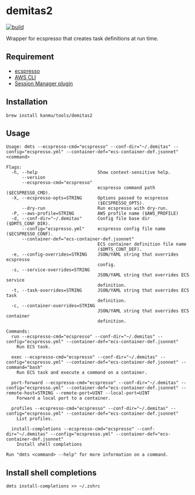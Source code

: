 # demitas2

[![build](https://github.com/kanmu/demitas2/actions/workflows/build.yml/badge.svg)](https://github.com/kanmu/demitas2/actions/workflows/build.yml)

Wrapper for ecspresso that creates task definitions at run time.

## Requirement

* [ecspresso](https://github.com/kayac/ecspresso)
* [AWS CLI](https://aws.amazon.com/cli/)
* [Session Manager plugin](https://docs.aws.amazon.com/systems-manager/latest/userguide/session-manager-working-with-install-plugin.html)

## Installation

```
brew install kanmu/tools/demitas2
```

## Usage

```
Usage: dmts --ecspresso-cmd="ecspresso" --conf-dir="~/.demitas" --config="ecspresso.yml" --container-def="ecs-container-def.jsonnet" <command>

Flags:
  -h, --help                       Show context-sensitive help.
      --version
      --ecspresso-cmd="ecspresso"
                                   ecspresso command path ($ECSPRESSO_CMD).
  -X, --ecspresso-opts=STRING      Options passed to ecspresso
                                   ($ECSPRESSO_OPTS).
      --dry-run                    Run ecspresso with dry-run.
  -P, --aws-profile=STRING         AWS profile name ($AWS_PROFILE)
  -d, --conf-dir="~/.demitas"      Config file base dir ($DMTS_CONF_DIR).
      --config="ecspresso.yml"     ecspresso config file name ($ECSPRESSO_CONF).
      --container-def="ecs-container-def.jsonnet"
                                   ECS container definition file name
                                   ($DMTS_CONT_DEF).
  -e, --config-overrides=STRING    JSON/YAML string that overrides ecspresso
                                   config.
  -s, --service-overrides=STRING
                                   JSON/YAML string that overrides ECS service
                                   definition.
  -t, --task-overrides=STRING      JSON/YAML string that overrides ECS task
                                   definition.
  -c, --container-overrides=STRING
                                   JSON/YAML string that overrides ECS container
                                   definition.

Commands:
  run --ecspresso-cmd="ecspresso" --conf-dir="~/.demitas" --config="ecspresso.yml" --container-def="ecs-container-def.jsonnet"
    Run ECS task.

  exec --ecspresso-cmd="ecspresso" --conf-dir="~/.demitas" --config="ecspresso.yml" --container-def="ecs-container-def.jsonnet" --command="bash"
    Run ECS task and execute a command on a container.

  port-forward --ecspresso-cmd="ecspresso" --conf-dir="~/.demitas" --config="ecspresso.yml" --container-def="ecs-container-def.jsonnet" --remote-host=STRING --remote-port=UINT --local-port=UINT
    Forward a local port to a container.

  profiles --ecspresso-cmd="ecspresso" --conf-dir="~/.demitas" --config="ecspresso.yml" --container-def="ecs-container-def.jsonnet"
    List profiles.

  install-completions --ecspresso-cmd="ecspresso" --conf-dir="~/.demitas" --config="ecspresso.yml" --container-def="ecs-container-def.jsonnet"
    Install shell completions

Run "dmts <command> --help" for more information on a command.
```

## Install shell completions

```
dmts install-completions >> ~/.zshrc
```
